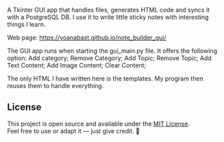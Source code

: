 A Tkinter GUI app that handles files, generates HTML code and syncs it with a PostgreSQL DB. I use it to write little sticky notes with interesting things I learn. 

Web page: https://yoanabast.github.io/note_builder_gui/

The GUI app runs when starting the gui_main.py file. 
It offers the following option: Add category; Remove Category; Add Topic; Remove Topic; Add Text Content; Add Image Content; Clear Content;

The only HTML I have written here is the templates. My program then reuses them to handle everything. 



## License

This project is open source and available under the [MIT License](LICENSE).  
Feel free to use or adapt it — just give credit. 🙂
